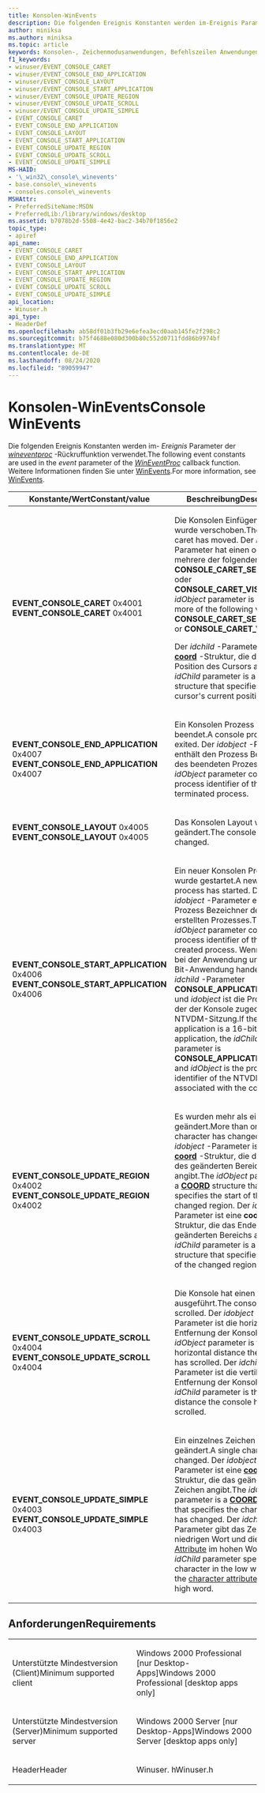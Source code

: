 ```yaml
---
title: Konsolen-WinEvents
description: Die folgenden Ereignis Konstanten werden im-Ereignis Parameter der wineventproc-Rückruffunktion verwendet. Weitere Informationen finden Sie unter WinEvents.
author: miniksa
ms.author: miniksa
ms.topic: article
keywords: Konsolen-, Zeichenmodusanwendungen, Befehlszeilen Anwendungen, Terminalanwendungen, Konsolen-API
f1_keywords:
- winuser/EVENT_CONSOLE_CARET
- winuser/EVENT_CONSOLE_END_APPLICATION
- winuser/EVENT_CONSOLE_LAYOUT
- winuser/EVENT_CONSOLE_START_APPLICATION
- winuser/EVENT_CONSOLE_UPDATE_REGION
- winuser/EVENT_CONSOLE_UPDATE_SCROLL
- winuser/EVENT_CONSOLE_UPDATE_SIMPLE
- EVENT_CONSOLE_CARET
- EVENT_CONSOLE_END_APPLICATION
- EVENT_CONSOLE_LAYOUT
- EVENT_CONSOLE_START_APPLICATION
- EVENT_CONSOLE_UPDATE_REGION
- EVENT_CONSOLE_UPDATE_SCROLL
- EVENT_CONSOLE_UPDATE_SIMPLE
MS-HAID:
- '\_win32\_console\_winevents'
- base.console\_winevents
- consoles.console\_winevents
MSHAttr:
- PreferredSiteName:MSDN
- PreferredLib:/library/windows/desktop
ms.assetid: b7078b2d-5508-4e42-bac2-34b70f1856e2
topic_type:
- apiref
api_name:
- EVENT_CONSOLE_CARET
- EVENT_CONSOLE_END_APPLICATION
- EVENT_CONSOLE_LAYOUT
- EVENT_CONSOLE_START_APPLICATION
- EVENT_CONSOLE_UPDATE_REGION
- EVENT_CONSOLE_UPDATE_SCROLL
- EVENT_CONSOLE_UPDATE_SIMPLE
api_location:
- Winuser.h
api_type:
- HeaderDef
ms.openlocfilehash: ab58df01b3fb29e6efea3ecd0aab145fe2f298c2
ms.sourcegitcommit: b75f4688e080d300b80c552d0711fdd86b9974bf
ms.translationtype: MT
ms.contentlocale: de-DE
ms.lasthandoff: 08/24/2020
ms.locfileid: "89059947"
---
```

# <a name="console-winevents"></a><span data-ttu-id="5082e-105">Konsolen-WinEvents</span><span class="sxs-lookup"><span data-stu-id="5082e-105">Console WinEvents</span></span>


<span data-ttu-id="5082e-106">Die folgenden Ereignis Konstanten werden im- *Ereignis* Parameter der [*wineventproc*](https://msdn.microsoft.com/library/windows/desktop/dd373885(v=vs.85).aspx) -Rückruffunktion verwendet.</span><span class="sxs-lookup"><span data-stu-id="5082e-106">The following event constants are used in the *event* parameter of the [*WinEventProc*](https://msdn.microsoft.com/library/windows/desktop/dd373885(v=vs.85).aspx) callback function.</span></span> <span data-ttu-id="5082e-107">Weitere Informationen finden Sie unter [WinEvents](https://msdn.microsoft.com/library/windows/desktop/dd373889).</span><span class="sxs-lookup"><span data-stu-id="5082e-107">For more information, see [WinEvents](https://msdn.microsoft.com/library/windows/desktop/dd373889).</span></span>

<table>
<colgroup>
<col width="50%" />
<col width="50%" />
</colgroup>
<thead>
<tr class="header">
<th><span data-ttu-id="5082e-108">Konstante/Wert</span><span class="sxs-lookup"><span data-stu-id="5082e-108">Constant/value</span></span></th>
<th><span data-ttu-id="5082e-109">Beschreibung</span><span class="sxs-lookup"><span data-stu-id="5082e-109">Description</span></span></th>
</tr>
</thead>
<tbody>
<tr class="odd">
<td><span data-ttu-id="5082e-110"><span id="EVENT_CONSOLE_CARET"></span><span id="event_console_caret"></span>
<strong>EVENT_CONSOLE_CARET</strong> 0x4001</span><span class="sxs-lookup"><span data-stu-id="5082e-110"><span id="EVENT_CONSOLE_CARET"></span><span id="event_console_caret"></span>
<strong>EVENT_CONSOLE_CARET</strong> 0x4001</span></span></td>
<td><p><span data-ttu-id="5082e-111">Die Konsolen Einfügemarke wurde verschoben.</span><span class="sxs-lookup"><span data-stu-id="5082e-111">The console caret has moved.</span></span> <span data-ttu-id="5082e-112">Der <em>idobject</em> -Parameter hat einen oder mehrere der folgenden Werte: <strong>CONSOLE_CARET_SELECTION</strong> oder <strong>CONSOLE_CARET_VISIBLE</strong>.</span><span class="sxs-lookup"><span data-stu-id="5082e-112">The <em>idObject</em> parameter is one or more of the following values: <strong>CONSOLE_CARET_SELECTION</strong> or <strong>CONSOLE_CARET_VISIBLE</strong>.</span></span></p>
<p><span data-ttu-id="5082e-113">Der <em>idchild</em> -Parameter ist eine <strong><a href="https://docs.microsoft.com/windows/console/coord-str">coord</a></strong> -Struktur, die die aktuelle Position des Cursors angibt.</span><span class="sxs-lookup"><span data-stu-id="5082e-113">The <em>idChild</em> parameter is a <strong><a href="https://docs.microsoft.com/windows/console/coord-str">COORD</a></strong> structure that specifies the cursor's current position.</span></span></p></td>
</tr>
<tr class="even">
<td><span data-ttu-id="5082e-114"><span id="EVENT_CONSOLE_END_APPLICATION"></span><span id="event_console_end_application"></span>
<strong>EVENT_CONSOLE_END_APPLICATION</strong> 0x4007</span><span class="sxs-lookup"><span data-stu-id="5082e-114"><span id="EVENT_CONSOLE_END_APPLICATION"></span><span id="event_console_end_application"></span>
<strong>EVENT_CONSOLE_END_APPLICATION</strong> 0x4007</span></span></td>
<td><p><span data-ttu-id="5082e-115">Ein Konsolen Prozess wurde beendet.</span><span class="sxs-lookup"><span data-stu-id="5082e-115">A console process has exited.</span></span> <span data-ttu-id="5082e-116">Der <em>idobject</em> -Parameter enthält den Prozess Bezeichner des beendeten Prozesses.</span><span class="sxs-lookup"><span data-stu-id="5082e-116">The <em>idObject</em> parameter contains the process identifier of the terminated process.</span></span></p></td>
</tr>
<tr class="odd">
<td><span data-ttu-id="5082e-117"><span id="EVENT_CONSOLE_LAYOUT"></span><span id="event_console_layout"></span>
<strong>EVENT_CONSOLE_LAYOUT</strong> 0x4005</span><span class="sxs-lookup"><span data-stu-id="5082e-117"><span id="EVENT_CONSOLE_LAYOUT"></span><span id="event_console_layout"></span>
<strong>EVENT_CONSOLE_LAYOUT</strong> 0x4005</span></span></td>
<td><p><span data-ttu-id="5082e-118">Das Konsolen Layout wurde geändert.</span><span class="sxs-lookup"><span data-stu-id="5082e-118">The console layout has changed.</span></span></p></td>
</tr>
<tr class="even">
<td><span data-ttu-id="5082e-119"><span id="EVENT_CONSOLE_START_APPLICATION"></span><span id="event_console_start_application"></span>
<strong>EVENT_CONSOLE_START_APPLICATION</strong> 0x4006</span><span class="sxs-lookup"><span data-stu-id="5082e-119"><span id="EVENT_CONSOLE_START_APPLICATION"></span><span id="event_console_start_application"></span>
<strong>EVENT_CONSOLE_START_APPLICATION</strong> 0x4006</span></span></td>
<td><p><span data-ttu-id="5082e-120">Ein neuer Konsolen Prozess wurde gestartet.</span><span class="sxs-lookup"><span data-stu-id="5082e-120">A new console process has started.</span></span> <span data-ttu-id="5082e-121">Der <em>idobject</em> -Parameter enthält den Prozess Bezeichner des neu erstellten Prozesses.</span><span class="sxs-lookup"><span data-stu-id="5082e-121">The <em>idObject</em> parameter contains the process identifier of the newly created process.</span></span> <span data-ttu-id="5082e-122">Wenn es sich bei der Anwendung um eine 16-Bit-Anwendung handelt, ist der <em>idchild</em> -Parameter <strong>CONSOLE_APPLICATION_16BIT</strong> und <em>idobject</em> ist die Prozess-ID der der Konsole zugeordneten NTVDM-Sitzung.</span><span class="sxs-lookup"><span data-stu-id="5082e-122">If the application is a 16-bit application, the <em>idChild</em> parameter is <strong>CONSOLE_APPLICATION_16BIT</strong> and <em>idObject</em> is the process identifier of the NTVDM session associated with the console.</span></span></p></td>
</tr>
<tr class="odd">
<td><span data-ttu-id="5082e-123"><span id="EVENT_CONSOLE_UPDATE_REGION"></span><span id="event_console_update_region"></span>
<strong>EVENT_CONSOLE_UPDATE_REGION</strong> 0x4002</span><span class="sxs-lookup"><span data-stu-id="5082e-123"><span id="EVENT_CONSOLE_UPDATE_REGION"></span><span id="event_console_update_region"></span>
<strong>EVENT_CONSOLE_UPDATE_REGION</strong> 0x4002</span></span></td>
<td><p><span data-ttu-id="5082e-124">Es wurden mehr als ein Zeichen geändert.</span><span class="sxs-lookup"><span data-stu-id="5082e-124">More than one character has changed.</span></span> <span data-ttu-id="5082e-125">Der <em>idobject</em> -Parameter ist eine <a href="coord-str.md" data-raw-source="[&lt;strong&gt;COORD&lt;/strong&gt;](coord-str.md)"><strong>coord</strong></a> -Struktur, die den Anfang des geänderten Bereichs angibt.</span><span class="sxs-lookup"><span data-stu-id="5082e-125">The <em>idObject</em> parameter is a <a href="coord-str.md" data-raw-source="[&lt;strong&gt;COORD&lt;/strong&gt;](coord-str.md)"><strong>COORD</strong></a> structure that specifies the start of the changed region.</span></span> <span data-ttu-id="5082e-126">Der <em>idchild</em> -Parameter ist eine <strong>coord</strong> -Struktur, die das Ende des geänderten Bereichs angibt.</span><span class="sxs-lookup"><span data-stu-id="5082e-126">The <em>idChild</em> parameter is a <strong>COORD</strong> structure that specifies the end of the changed region.</span></span></p></td>
</tr>
<tr class="even">
<td><span data-ttu-id="5082e-127"><span id="EVENT_CONSOLE_UPDATE_SCROLL"></span><span id="event_console_update_scroll"></span>
<strong>EVENT_CONSOLE_UPDATE_SCROLL</strong> 0x4004</span><span class="sxs-lookup"><span data-stu-id="5082e-127"><span id="EVENT_CONSOLE_UPDATE_SCROLL"></span><span id="event_console_update_scroll"></span>
<strong>EVENT_CONSOLE_UPDATE_SCROLL</strong> 0x4004</span></span></td>
<td><p><span data-ttu-id="5082e-128">Die Konsole hat einen Rollup ausgeführt.</span><span class="sxs-lookup"><span data-stu-id="5082e-128">The console has scrolled.</span></span> <span data-ttu-id="5082e-129">Der <em>idobject</em> -Parameter ist die horizontale Entfernung der Konsole.</span><span class="sxs-lookup"><span data-stu-id="5082e-129">The <em>idObject</em> parameter is the horizontal distance the console has scrolled.</span></span> <span data-ttu-id="5082e-130">Der <em>idchild</em> -Parameter ist die vertikale Entfernung der Konsole.</span><span class="sxs-lookup"><span data-stu-id="5082e-130">The <em>idChild</em> parameter is the vertical distance the console has scrolled.</span></span></p></td>
</tr>
<tr class="odd">
<td><span data-ttu-id="5082e-131"><span id="EVENT_CONSOLE_UPDATE_SIMPLE"></span><span id="event_console_update_simple"></span>
<strong>EVENT_CONSOLE_UPDATE_SIMPLE</strong> 0x4003</span><span class="sxs-lookup"><span data-stu-id="5082e-131"><span id="EVENT_CONSOLE_UPDATE_SIMPLE"></span><span id="event_console_update_simple"></span>
<strong>EVENT_CONSOLE_UPDATE_SIMPLE</strong> 0x4003</span></span></td>
<td><p><span data-ttu-id="5082e-132">Ein einzelnes Zeichen hat sich geändert.</span><span class="sxs-lookup"><span data-stu-id="5082e-132">A single character has changed.</span></span> <span data-ttu-id="5082e-133">Der <em>idobject</em> -Parameter ist eine <a href="coord-str.md" data-raw-source="[&lt;strong&gt;COORD&lt;/strong&gt;](coord-str.md)"><strong>coord</strong></a> -Struktur, die das geänderte Zeichen angibt.</span><span class="sxs-lookup"><span data-stu-id="5082e-133">The <em>idObject</em> parameter is a <a href="coord-str.md" data-raw-source="[&lt;strong&gt;COORD&lt;/strong&gt;](coord-str.md)"><strong>COORD</strong></a> structure that specifies the character that has changed.</span></span> <span data-ttu-id="5082e-134">Der <em>idchild</em> -Parameter gibt das Zeichen im niedrigen Wort und die <a href="console-screen-buffers.md#_win32_font_attributes" data-raw-source="[character attributes](console-screen-buffers.md#_win32_font_attributes)">Zeichen Attribute</a> im hohen Wort an.</span><span class="sxs-lookup"><span data-stu-id="5082e-134">The <em>idChild</em> parameter specifies the character in the low word and the <a href="console-screen-buffers.md#_win32_font_attributes" data-raw-source="[character attributes](console-screen-buffers.md#_win32_font_attributes)">character attributes</a> in the high word.</span></span></p></td>
</tr>
<tr class="even">
</tr>
<tr class="odd">
</tr>
<tr class="even">
</tr>
<tr class="odd">
</tr>
<tr class="even">
</tr>
</tbody>
</table>

<a name="requirements"></a><span data-ttu-id="5082e-135">Anforderungen</span><span class="sxs-lookup"><span data-stu-id="5082e-135">Requirements</span></span>
------------

<table>
<colgroup>
<col width="50%" />
<col width="50%" />
</colgroup>
<tbody>
<tr class="odd">
<td><p><span data-ttu-id="5082e-136">Unterstützte Mindestversion (Client)</span><span class="sxs-lookup"><span data-stu-id="5082e-136">Minimum supported client</span></span></p></td>
<td><p><span data-ttu-id="5082e-137">Windows 2000 Professional [nur Desktop-Apps]</span><span class="sxs-lookup"><span data-stu-id="5082e-137">Windows 2000 Professional [desktop apps only]</span></span></p></td>
</tr>
<tr class="even">
<td><p><span data-ttu-id="5082e-138">Unterstützte Mindestversion (Server)</span><span class="sxs-lookup"><span data-stu-id="5082e-138">Minimum supported server</span></span></p></td>
<td><p><span data-ttu-id="5082e-139">Windows 2000 Server [nur Desktop-Apps]</span><span class="sxs-lookup"><span data-stu-id="5082e-139">Windows 2000 Server [desktop apps only]</span></span></p></td>
</tr>
<tr class="odd">
<td><p><span data-ttu-id="5082e-140">Header</span><span class="sxs-lookup"><span data-stu-id="5082e-140">Header</span></span></p></td>
<td><span data-ttu-id="5082e-141">Winuser. h</span><span class="sxs-lookup"><span data-stu-id="5082e-141">Winuser.h</span></span></td>
</tr>
</tbody>
</table>
